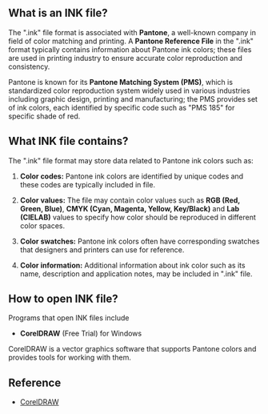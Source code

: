## What is an INK file?

The ".ink" file format is associated with **Pantone**, a well-known company in field of color matching and printing. A **Pantone Reference File** in the ".ink" format typically contains information about Pantone ink colors; these files are used in printing industry to ensure accurate color reproduction and consistency.

Pantone is known for its **Pantone Matching System (PMS)**, which is standardized color reproduction system widely used in various industries including graphic design, printing and manufacturing; the PMS provides set of ink colors, each identified by specific code such as "PMS 185" for specific shade of red.

## What INK file contains?

The ".ink" file format may store data related to Pantone ink colors such as:

1.  **Color codes:** Pantone ink colors are identified by unique codes and these codes are typically included in file.
    
2.  **Color values:** The file may contain color values such as **RGB (Red, Green, Blue)**, **CMYK (Cyan, Magenta, Yellow, Key/Black)** and **Lab (CIELAB)** values to specify how color should be reproduced in different color spaces.
    
3.  **Color swatches:** Pantone ink colors often have corresponding swatches that designers and printers can use for reference.
    
4.  **Color information:** Additional information about ink color such as its name, description and application notes, may be included in ".ink" file.

## How to open INK file?

Programs that open INK files include

- **CorelDRAW** (Free Trial) for Windows

CorelDRAW is a vector graphics software that supports Pantone colors and provides tools for working with them.

## Reference
* [CorelDRAW](https://en.wikipedia.org/wiki/CorelDRAW)
